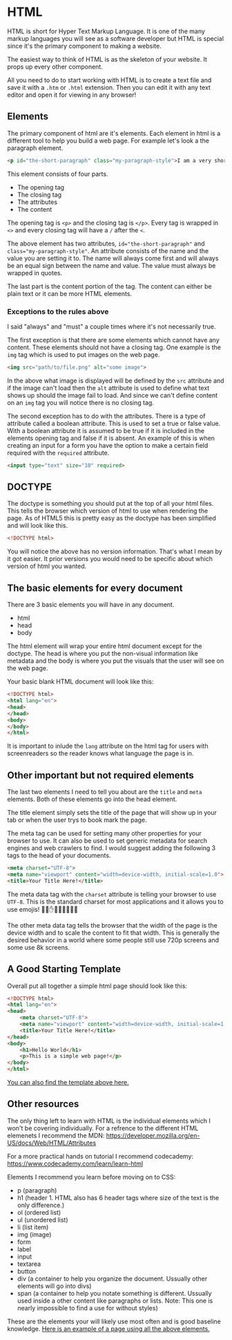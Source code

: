 # HTML

HTML is short for Hyper Text Markup Language. It is one of the many markup languages you will see as a software developer but HTML is special since it's the primary component to making a website.

The easiest way to think of HTML is as the skeleton of your website. It props up every other component.

All you need to do to start working with HTML is to create a text file and save it with a `.htm` or `.html` extension. Then you can edit it with any text editor and open it for viewing in any browser!

## Elements

The primary component of html are it's elements. Each element in html is a different tool to help you build a web page. For example let's look a the paragraph element.

```html
<p id="the-short-paragraph" class="my-paragraph-style">I am a very short paragraph.</p>
```

This element consists of four parts.

* The opening tag
* The closing tag
* The attributes
* The content

The opening tag is `<p>` and the closing tag is `</p>`. Every tag is wrapped in `<>` and every closing tag will have a `/` after the `<`.

The above element has two attributes, `id="the-short-paragraph"` and `class="my-paragraph-style"`. An attribute consists of the name and the value you are setting it to. The name will always come first and will always be an equal sign between the name and value. The value must always be wrapped in quotes.

The last part is the content portion of the tag. The content can either be plain text or it can be more HTML elements.

### Exceptions to the rules above

I said "always" and "must" a couple times where it's not necessarily true.

The first exception is that there are some elements which cannot have any content. These elements should not have a closing tag. One example is the `img` tag which is used to put images on the web page.

```html
<img src="path/to/file.png" alt="some image">
```

In the above what image is displayed will be defined by the `src` attribute and if the image can't load then the `alt` attribute is used to define what text shows up should the image fail to load. And since we can't define content on an `img` tag you will notice there is no closing tag.

The second exception has to do with the attributes. There is a type of attribute called a boolean attribute. This is used to set a true or false value. With a boolean attribute it is assumed to be true if it is included in the elements opening tag and false if it is absent. An example of this is when creating an input for a form you have the option to make a certain field required with the `required` attribute.

```html
<input type="text" size="10" required>
```

## DOCTYPE

The doctype is something you should put at the top of all your html files. This tells the browser which version of html to use when rendering the page. As of HTML5 this is pretty easy as the doctype has been simplified and will look like this.

```html
<!DOCTYPE html>
```

You will notice the above has no version information. That's what I mean by it got easier. It prior versions you would need to be specific about which version of html you wanted.

## The basic elements for every document

There are 3 basic elements you will have in any document.

* html
* head
* body

The html element will wrap your entire html document except for the doctype. The head is where you put the non-visual information like metadata and the body is where you put the visuals that the user will see on the web page.

Your basic blank HTML document will look like this:

```html
<!DOCTYPE html>
<html lang="en">
<head>
</head>
<body>
</body>
</html>
```

It is important to inlude the `lang` attribute on the html tag for users with screenreaders so the reader knows what language the page is in.

## Other important but not required elements

The last two elements I need to tell you about are the `title` and `meta` elements. Both of these elements go into the head element.

The title element simply sets the title of the page that will show up in your tab or when the user trys to book mark the page.

The meta tag can be used for setting many other properties for your browser to use. It can also be used to set generic metadata for search engines and web crawlers to find. I would suggest adding the following 3 tags to the head of your documents.

```html
<meta charset="UTF-8">
<meta name="viewport" content="width=device-width, initial-scale=1.0">
<title>Your Title Here!</title>
```

The meta data tag with the `charset` attribute is telling your browser to use `UTF-8`. This is the standard charset for most applications and it allows you to use emojis! 🦍💎✋💎🦍💎🤚💎🦍

The other meta data tag tells the browser that the width of the page is the device width and to scale the content to fit that width. This is generally the desired behavior in a world where some people still use 720p screens and some use 8k screens.

## A Good Starting Template

Overall put all together a simple html page should look like this:

```html
<!DOCTYPE html>
<html lang="en">
<head>
    <meta charset="UTF-8">
    <meta name="viewport" content="width=device-width, initial-scale=1.0">
    <title>Your Title Here!</title>
</head>
<body>
    <h1>Hello World</h1>
    <p>This is a simple web page!</p>
</body>
</html>
```

[You can also find the template above here.](template.htm)

## Other resources

The only thing left to learn with HTML is the individual elements which I won't be covering individually. For a refrence to the different HTML elemenets I recommend the MDN: https://developer.mozilla.org/en-US/docs/Web/HTML/Attributes

For a more practical hands on tutorial I recommend codecademy: https://www.codecademy.com/learn/learn-html

Elements I recommend you learn before moving on to CSS:

* p (paragraph)
* h1 (header 1. HTML also has 6 header tags where size of the text is the only difference.)
* ol (ordered list)
* ul (unordered list)
* li (list item)
* img (image)
* form
* label
* input
* textarea
* button
* div (a container to help you organize the document. Ussually other elements will go into divs)
* span (a container to help you notate something is different. Ussually used inside a other content like paragraphs or lists. Note: This one is nearly impossible to find a use for without styles)

These are the elements your will likely use most often and is good baseline knowledge. [Here is an example of a page using all the above elements.](full-example.htm)
